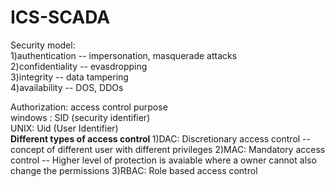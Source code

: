 # ICS-SCADA
<html>
<body>Security model: <br>
1)authentication -- impersonation, masquerade attacks <br> 
2)confidentiality -- evasdropping <br>
3)integrity -- data tampering <br>
4)availability -- DOS, DDOs<br>

Authorization: access control purpose <br>
windows : SID (security identifier) <br>
UNIX: Uid  (User Identifier) <br>
<b> Different types of access control </b>
1)DAC: Discretionary access control -- concept of different user with different privileges
2)MAC: Mandatory access control -- Higher level of protection is avaiable where a owner cannot also change the permissions
3)RBAC: Role based access control 

</body>

</html>

